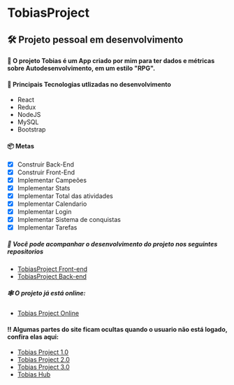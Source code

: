 # TobiasProject
## 🛠️ Projeto pessoal em desenvolvimento

#### 🖖 O projeto Tobias é um App criado por mim para ter dados e métricas sobre Autodesenvolvimento, em um estilo "RPG".

#### 🚧  Principais Tecnologias utlizadas no desenvolvimento
- React
- Redux
- NodeJS
- MySQL
- Bootstrap




#### 📦  Metas
- [x] Construir Back-End
- [x] Construir Front-End
- [x] Implementar Campeões
- [x] Implementar Stats
- [x] Implementar Total das atividades
- [x] Implementar Calendario
- [x] Implementar Login
- [x] Implementar Sistema de conquistas
- [x] Implementar Tarefas

##### 📑 Você pode acompanhar o desenvolvimento do projeto nos seguintes repositorios
- <a href="https://github.com/IsaacMagno/tobias_hub">TobiasProject Front-end</a>
- <a href="https://github.com/IsaacMagno/tobias-api">TobiasProject Back-end</a>

##### 🕸️ O projeto já está online:
- <a href="https://tobiashub.vercel.app">Tobias Project Online</a>

#### ‼️ Algumas partes do site ficam ocultas quando o usuario não está logado, confira elas aqui:

- <a href="https://github.com/IsaacMagno/TobiasProject/tree/main/apresentation-files">Tobias Project 1.0 </a>
- <a href="https://github.com/IsaacMagno/TobiasProject/tree/main/tobias-update">Tobias Project 2.0 </a>
- <a href="https://github.com/IsaacMagno/TobiasProject/tree/main/tobias3.0"> Tobias Project 3.0 </a>
- <a href="">Tobias Hub </a>

